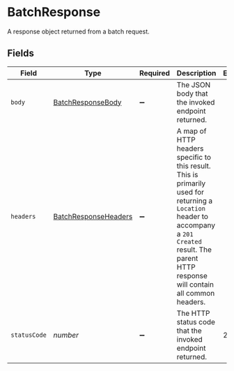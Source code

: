 # BatchResponse

A response object returned from a batch request.


## Fields

| Field                                                                                                                                                                                                   | Type                                                                                                                                                                                                    | Required                                                                                                                                                                                                | Description                                                                                                                                                                                             | Example                                                                                                                                                                                                 |
| ------------------------------------------------------------------------------------------------------------------------------------------------------------------------------------------------------- | ------------------------------------------------------------------------------------------------------------------------------------------------------------------------------------------------------- | ------------------------------------------------------------------------------------------------------------------------------------------------------------------------------------------------------- | ------------------------------------------------------------------------------------------------------------------------------------------------------------------------------------------------------- | ------------------------------------------------------------------------------------------------------------------------------------------------------------------------------------------------------- |
| `body`                                                                                                                                                                                                  | [BatchResponseBody](../../models/shared/batchresponsebody.md)                                                                                                                                           | :heavy_minus_sign:                                                                                                                                                                                      | The JSON body that the invoked endpoint returned.                                                                                                                                                       |                                                                                                                                                                                                         |
| `headers`                                                                                                                                                                                               | [BatchResponseHeaders](../../models/shared/batchresponseheaders.md)                                                                                                                                     | :heavy_minus_sign:                                                                                                                                                                                      | A map of HTTP headers specific to this result. This is primarily used for returning a `Location` header to accompany a `201 Created` result.  The parent HTTP response will contain all common headers. |                                                                                                                                                                                                         |
| `statusCode`                                                                                                                                                                                            | *number*                                                                                                                                                                                                | :heavy_minus_sign:                                                                                                                                                                                      | The HTTP status code that the invoked endpoint returned.                                                                                                                                                | 200                                                                                                                                                                                                     |